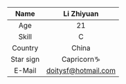 |Name|Li Zhiyuan|
| :-: | :-: |
|Age|21|
|Skill|C|
|Country|China|
|Star sign|Capricorn♑|
|E-Mail|doitysf@hotmail.com|

